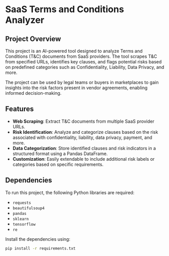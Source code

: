 # SaaS Terms and Conditions Analyzer

## Project Overview
This project is an AI-powered tool designed to analyze Terms and Conditions (T&C) documents from SaaS providers. The tool scrapes T&C from specified URLs, identifies key clauses, and flags potential risks based on predefined categories such as Confidentiality, Liability, Data Privacy, and more.

The project can be used by legal teams or buyers in marketplaces to gain insights into the risk factors present in vendor agreements, enabling informed decision-making.

## Features
- **Web Scraping**: Extract T&C documents from multiple SaaS provider URLs.
- **Risk Identification**: Analyze and categorize clauses based on the risk associated with confidentiality, liability, data privacy, payment, and more.
- **Data Categorization**: Store identified clauses and risk indicators in a structured format using a Pandas DataFrame.
- **Customization**: Easily extendable to include additional risk labels or categories based on specific requirements.

## Dependencies
To run this project, the following Python libraries are required:
- `requests`
- `beautifulsoup4`
- `pandas`
- `sklearn`
- `tensorflow`
- `re`

Install the dependencies using:
```bash
pip install -r requirements.txt
